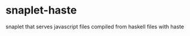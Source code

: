 snaplet-haste
=============

snaplet that serves javascript files compiled from haskell files with haste
